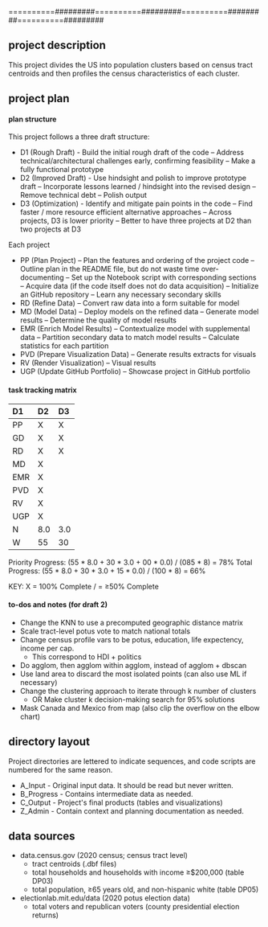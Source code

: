 
==========#########==========#########==========#########==========#########

## project description

This project divides the US into population clusters based on census tract
centroids and then profiles the census characteristics of each cluster.

## project plan

#### plan structure

This project follows a three draft structure:
+ D1 (Rough Draft) - Build the initial rough draft of the code
  – Address technical/architectural challenges early, confirming feasibility
  – Make a fully functional prototype
+ D2 (Improved Draft) - Use hindsight and polish to improve prototype draft
  – Incorporate lessons learned / hindsight into the revised design
  – Remove technical debt
  – Polish output
+ D3 (Optimization) - Identify and mitigate pain points in the code
  – Find faster / more resource efficient alternative approaches
  – Across projects, D3 is lower priority
    – Better to have three projects at D2 than two projects at D3

Each project
+ PP  (Plan Project) – Plan the features and ordering of the project code
  – Outline plan in the README file, but do not waste time over-documenting
  – Set up the Notebook script with corresponding sections
  – Acquire data (if the code itself does not do data acquisition)
  – Initialize an GitHub repository
  – Learn any necessary secondary skills
+ RD  (Refine Data) – Convert raw data into a form suitable for model
+ MD  (Model Data) – Deploy models on the refined data
  – Generate model results
  – Determine the quality of model results
+ EMR (Enrich Model Results) – Contextualize model with supplemental data
  – Partition secondary data to match model results
  – Calculate statistics for each partition
+ PVD (Prepare Visualization Data) – Generate results extracts for visuals
+ RV  (Render Visualization) – Visual results
+ UGP (Update GitHub Portfolio) –  Showcase project in GitHub portfolio

#### task tracking matrix

   | D1| D2| D3|
   |:- |:- |:- |
PP | X | X |   |
GD | X | X |   |
RD | X | X |   |
MD | X |   |   |
EMR| X |   |   |
PVD| X |   |   |
RV | X |   |   |
UGP| X |   |   |
N  |8.0|3.0|0.0|
W  | 55| 30| 15|

Priority Progress: (55 * 8.0 + 30 * 3.0 + 00 * 0.0) / (085 * 8) = 78%
   Total Progress: (55 * 8.0 + 30 * 3.0 + 15 * 0.0) / (100 * 8) = 66%

KEY:
X = 100% Complete
/ = ≥50% Complete


#### to-dos and notes (for draft 2)
+ Change the KNN to use a precomputed geographic distance matrix
+ Scale tract-level potus vote to match national totals
+ Change census profile vars to be potus, education, life expectency, income per cap.
    + This correspond to HDI + politics
+ Do agglom, then agglom within agglom, instead of agglom + dbscan
+ Use land area to discard the most isolated points (can also use ML if necessary)
+ Change the clustering approach to iterate through k number of clusters
    + OR Make cluster k decision-making search for 95% solutions
+ Mask Canada and Mexico from map (also clip the overflow on the elbow chart)

## directory layout

Project directories are lettered to indicate sequences, and code scripts are
numbered for the same reason.
+ A_Input - Original input data.  It should be read but never written.
+ B_Progress - Contains intermediate data as needed.
+ C_Output - Project's final products (tables and visualizations)
+ Z_Admin - Contain context and planning documentation as needed.

## data sources
+ data.census.gov (2020 census; census tract level)
    + tract centroids (.dbf files)
    + total households and households with income ≥$200,000 (table DP03)
    + total population, ≥65 years old, and non-hispanic white (table DP05)
+ electionlab.mit.edu/data (2020 potus election data)
    + total voters and republican voters (county presidential election returns)
